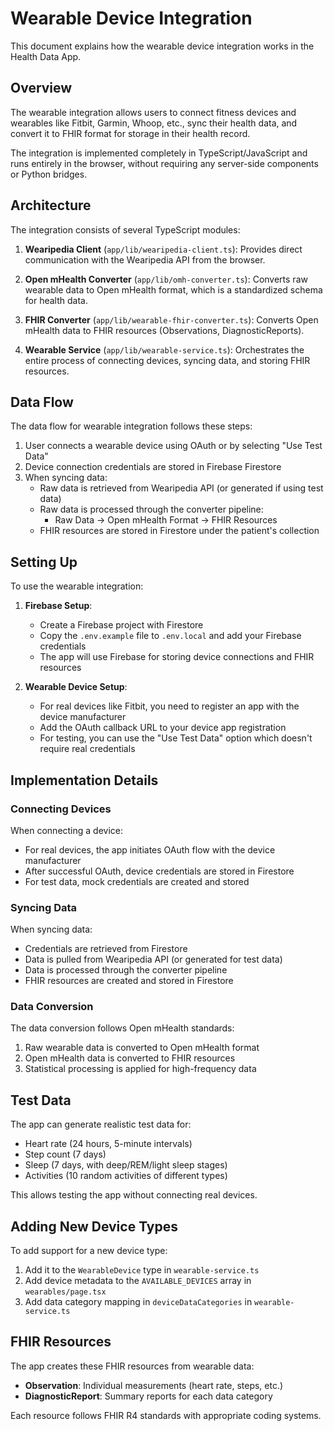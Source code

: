 # Wearable Device Integration

This document explains how the wearable device integration works in the Health Data App.

## Overview

The wearable integration allows users to connect fitness devices and wearables like Fitbit, Garmin, Whoop, etc., sync their health data, and convert it to FHIR format for storage in their health record.

The integration is implemented completely in TypeScript/JavaScript and runs entirely in the browser, without requiring any server-side components or Python bridges.

## Architecture

The integration consists of several TypeScript modules:

1. **Wearipedia Client** (`app/lib/wearipedia-client.ts`): Provides direct communication with the Wearipedia API from the browser.

2. **Open mHealth Converter** (`app/lib/omh-converter.ts`): Converts raw wearable data to Open mHealth format, which is a standardized schema for health data.

3. **FHIR Converter** (`app/lib/wearable-fhir-converter.ts`): Converts Open mHealth data to FHIR resources (Observations, DiagnosticReports).

4. **Wearable Service** (`app/lib/wearable-service.ts`): Orchestrates the entire process of connecting devices, syncing data, and storing FHIR resources.

## Data Flow

The data flow for wearable integration follows these steps:

1. User connects a wearable device using OAuth or by selecting "Use Test Data"
2. Device connection credentials are stored in Firebase Firestore
3. When syncing data:
   - Raw data is retrieved from Wearipedia API (or generated if using test data)
   - Raw data is processed through the converter pipeline:
     - Raw Data → Open mHealth Format → FHIR Resources
   - FHIR resources are stored in Firestore under the patient's collection

## Setting Up

To use the wearable integration:

1. **Firebase Setup**:
   - Create a Firebase project with Firestore
   - Copy the `.env.example` file to `.env.local` and add your Firebase credentials
   - The app will use Firebase for storing device connections and FHIR resources

2. **Wearable Device Setup**:
   - For real devices like Fitbit, you need to register an app with the device manufacturer
   - Add the OAuth callback URL to your device app registration
   - For testing, you can use the "Use Test Data" option which doesn't require real credentials

## Implementation Details

### Connecting Devices

When connecting a device:
- For real devices, the app initiates OAuth flow with the device manufacturer
- After successful OAuth, device credentials are stored in Firestore
- For test data, mock credentials are created and stored

### Syncing Data

When syncing data:
- Credentials are retrieved from Firestore
- Data is pulled from Wearipedia API (or generated for test data)
- Data is processed through the converter pipeline
- FHIR resources are created and stored in Firestore

### Data Conversion

The data conversion follows Open mHealth standards:

1. Raw wearable data is converted to Open mHealth format
2. Open mHealth data is converted to FHIR resources
3. Statistical processing is applied for high-frequency data

## Test Data

The app can generate realistic test data for:
- Heart rate (24 hours, 5-minute intervals)
- Step count (7 days)
- Sleep (7 days, with deep/REM/light sleep stages)
- Activities (10 random activities of different types)

This allows testing the app without connecting real devices.

## Adding New Device Types

To add support for a new device type:
1. Add it to the `WearableDevice` type in `wearable-service.ts`
2. Add device metadata to the `AVAILABLE_DEVICES` array in `wearables/page.tsx`
3. Add data category mapping in `deviceDataCategories` in `wearable-service.ts`

## FHIR Resources

The app creates these FHIR resources from wearable data:
- **Observation**: Individual measurements (heart rate, steps, etc.)
- **DiagnosticReport**: Summary reports for each data category

Each resource follows FHIR R4 standards with appropriate coding systems. 
